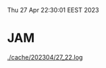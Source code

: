 Thu 27 Apr 22:30:01 EEST 2023
# JAM
<a href='./cache/202304/27_22.log'>./cache/202304/27_22.log</a>
